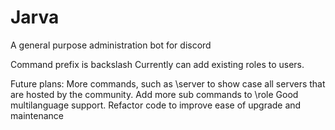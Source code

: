 # Jarva
A general purpose administration bot for discord

Command prefix is backslash
Currently can add existing roles to users.

Future plans:
More commands, such as \server to show case all servers that are hosted by the community.
Add more sub commands to \role
Good multilanguage support.
Refactor code to improve ease of upgrade and maintenance

